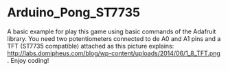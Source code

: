 # Arduino_Pong_ST7735
A basic example for play this game using basic commands of the Adafruit library. You need two potentiometers connected to de A0 and A1 pins and a TFT (ST7735 compatible) attached as this picture explains: http://labs.domipheus.com/blog/wp-content/uploads/2014/06/1_8_TFT.png . Enjoy coding!
